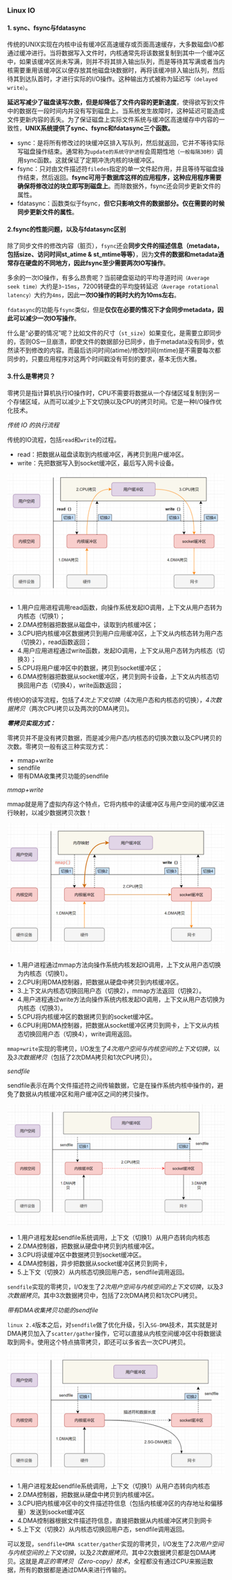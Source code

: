 ### Linux IO

#### 1. sync、fsync与fdatasync

传统的UNIX实现在内核中设有缓冲区高速缓存或页面高速缓存，大多数磁盘I/O都通过缓冲进行。当将数据写入文件时，内核通常先将该数据复制到其中一个缓冲区中，如果该缓冲区尚未写满，则并不将其排入输出队列，而是等待其写满或者当内核需要重用该缓冲区以便存放其他磁盘块数据时，再将该缓冲排入输出队列，然后待其到达队首时，才进行实际的I/O操作。这种输出方式被称为延迟写`（delayed write）`。

**延迟写减少了磁盘读写次数，但是却降低了文件内容的更新速度**，使得欲写到文件中的数据在一段时间内并没有写到磁盘上。当系统发生故障时，这种延迟可能造成文件更新内容的丢失。为了保证磁盘上实际文件系统与缓冲区高速缓存中内容的一致性，**UNIX系统提供了sync、fsync和fdatasync三个函数。**

- sync：是将所有修改过的块缓冲区排入写队列，然后就返回，它并不等待实际写磁盘操作结束。通常称为`update的系统守护进程`会周期性地`（一般每隔30秒）`调用sync函数。这就保证了定期冲洗内核的块缓冲区。
- fsync：只对由文件描述符`filedes`指定的单一文件起作用，并且等待写磁盘操作结束，然后返回。**fsync可用于数据库这样的应用程序，这种应用程序需要确保将修改过的块立即写到磁盘上**。而除数据外，fsync还会同步更新文件的属性。
- fdatasync：函数类似于fsync，**但它只影响文件的数据部分。仅在需要的时候同步更新文件的属性**。

#### 2.fsync的性能问题，以及与fdatasync区别

除了同步文件的修改内容（脏页），`fsync`还会**同步文件的描述信息（metadata，包括size、访问时间st_atime & st_mtime等等）**，因为**文件的数据和metadata通常存在硬盘的不同地方，因此fsync至少需要两次IO写操作**。

多余的一次IO操作，有多么昂贵呢？当前硬盘驱动的平均寻道时间`（Average seek time）`大约是`3~15ms`，7200转硬盘的平均旋转延迟`（Average rotational latency）`大约为`4ms`，因此**一次IO操作的耗时大约为10ms左右**。

`fdatasync`的功能与`fsync`类似，但是**仅仅在必要的情况下才会同步metadata，因此可以减少一次IO写操作**。

什么是“必要的情况”呢？比如文件的尺寸（`st_size`）如果变化，是需要立即同步的，否则OS一旦崩溃，即使文件的数据部分已同步，由于metadata没有同步，依然读不到修改的内容。而最后访问时间(atime)/修改时间(mtime)是不需要每次都同步的，只要应用程序对这两个时间戳没有苛刻的要求，基本无伤大雅。

#### 3.什么是零拷贝？

零拷贝是指计算机执行IO操作时，CPU不需要将数据从一个存储区域复制到另一个存储区域，从而可以减少上下文切换以及CPU的拷贝时间。它是一种I/O操作优化技术。

*传统 IO 的执行流程*

传统的IO流程，包括`read`和`write`的过程。
- read：把数据从磁盘读取到内核缓冲区，再拷贝到用户缓冲区。
- write：先把数据写入到socket缓冲区，最后写入网卡设备。

![avatar](img/os/传统的IO流程.png)

- 1.用户应用进程调用read函数，向操作系统发起IO调用，上下文从用户态转为内核态（切换1）；
- 2.DMA控制器把数据从磁盘中，读取到内核缓冲区；
- 3.CPU把内核缓冲区数据拷贝到用户应用缓冲区，上下文从内核态转为用户态（切换2），read函数返回；
- 4.用户应用进程通过write函数，发起IO调用，上下文从用户态转为内核态（切换3）；
- 5.CPU将用户缓冲区中的数据，拷贝到socket缓冲区；
- 6.DMA控制器把数据从socket缓冲区，拷贝到网卡设备，上下文从内核态切换回用户态（切换4），write函数返回；

传统IO的读写流程，包括了*4次上下文切换*（4次用户态和内核态的切换），*4次数据拷贝*（两次CPU拷贝以及两次的DMA拷贝)。

***零拷贝实现方式：***

零拷贝并不是没有拷贝数据，而是减少用户态/内核态的切换次数以及CPU拷贝的次数。零拷贝一般有这三种实现方式：
- mmap+write
- sendfile
- 带有DMA收集拷贝功能的sendfile

*mmap+write*

mmap就是用了虚拟内存这个特点，它将内核中的读缓冲区与用户空间的缓冲区进行映射，以减少数据拷贝次数！

![avatar](img/os/mmap+write.png)

- 1.用户进程通过mmap方法向操作系统内核发起IO调用，上下文从用户态切换为内核态（切换1）。
- 2.CPU利用DMA控制器，把数据从硬盘中拷贝到内核缓冲区。
- 3.上下文从内核态切换回用户态（切换2），mmap方法返回（切换2）。
- 4.用户进程通过write方法向操作系统内核发起IO调用，上下文从用户态切换为内核态（切换3）。
- 5.CPU将内核缓冲区的数据拷贝到的socket缓冲区。
- 6.CPU利用DMA控制器，把数据从socket缓冲区拷贝到网卡，上下文从内核态切换回用户态（切换4），write调用返回。

`mmap+write`实现的零拷贝，I/O发生了*4次用户空间与内核空间的上下文切换*，以及*3次数据拷贝*（包括了2次DMA拷贝和1次CPU拷贝）。

*sendfile*

sendfile表示在两个文件描述符之间传输数据，它是在操作系统内核中操作的，避免了数据从内核缓冲区和用户缓冲区之间的拷贝操作。

![avatar](img/os/sendfile.png)

- 1.用户进程发起sendfile系统调用，上下文（切换1）从用户态转向内核态
- 2.DMA控制器，把数据从硬盘中拷贝到内核缓冲区。
- 3.CPU将读缓冲区中数据拷贝到socket缓冲区。
- 4.DMA控制器，异步把数据从socket缓冲区拷贝到网卡，
- 5.上下文（切换2）从内核态切换回用户态，sendfile调用返回。

`sendfile`实现的零拷贝，I/O发生了*2次用户空间与内核空间的上下文切换*，以及*3次数据拷贝*。其中3次数据拷贝中，包括了2次DMA拷贝和1次CPU拷贝。

*带有DMA收集拷贝功能的sendfile*

`linux 2.4`版本之后，对`sendfile`做了优化升级，引入`SG-DMA`技术，其实就是对DMA拷贝加入了`scatter/gather`操作，它可以直接从内核空间缓冲区中将数据读取到网卡。使用这个特点搞零拷贝，即还可以多省去一次CPU拷贝。

![avatar](img/os/dma+sendfile.png)

- 1.用户进程发起sendfile系统调用，上下文（切换1）从用户态转向内核态
- 2.DMA控制器，把数据从硬盘中拷贝到内核缓冲区。
- 3.CPU把内核缓冲区中的文件描述符信息（包括内核缓冲区的内存地址和偏移量）发送到socket缓冲区
- 4.DMA控制器根据文件描述符信息，直接把数据从内核缓冲区拷贝到网卡
- 5.上下文（切换2）从内核态切换回用户态，sendfile调用返回。

可以发现，`sendfile+DMA scatter/gather`实现的零拷贝，I/O发生了*2次用户空间与内核空间的上下文切换*，以及*2次数据拷贝*。其中2次数据拷贝都是包DMA拷贝。这就是*真正的零拷贝（Zero-copy）技术*，全程都没有通过CPU来搬运数据，所有的数据都是通过DMA来进行传输的。

